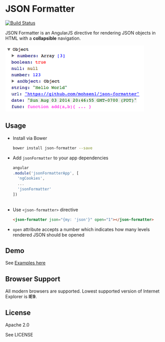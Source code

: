 # JSON Formatter 
[![Build Status](https://travis-ci.org/mohsen1/json-formatter.svg?branch=master)](https://travis-ci.org/mohsen1/json-formatter)

JSON Formatter is an AngularJS directive for rendering JSON objects in HTML with a **collapsible** navigation.

[![Screebshot](./screenshot.png)](http://mohsenweb.com/json-formatter/demo/demo.html)

## Usage

* Install via Bower

  ```bash
  bower install json-formatter --save
  ```
* Add `jsonFormatter` to your app dependencies
  ```js
  angular
  .module('jsonFormatterApp', [
    'ngCookies',
    ...
    'jsonFormatter'
  ])
    
  ```
* Use `<json-formatter>` directive
 
  ```html
  <json-formatter json="{my: 'json'}" open="1"></json-formatter>
  ```
* `open` attribute accepts a number which indicates how many levels rendered JSON should be opened

## Demo
See [Examples here](http://mohsenweb.com/json-formatter/demo/demo.html) 

## Browser Support
All modern browsers are supported. Lowest supported version of Internet Explorer is **IE9**.

## License

Apache 2.0

See LICENSE 
